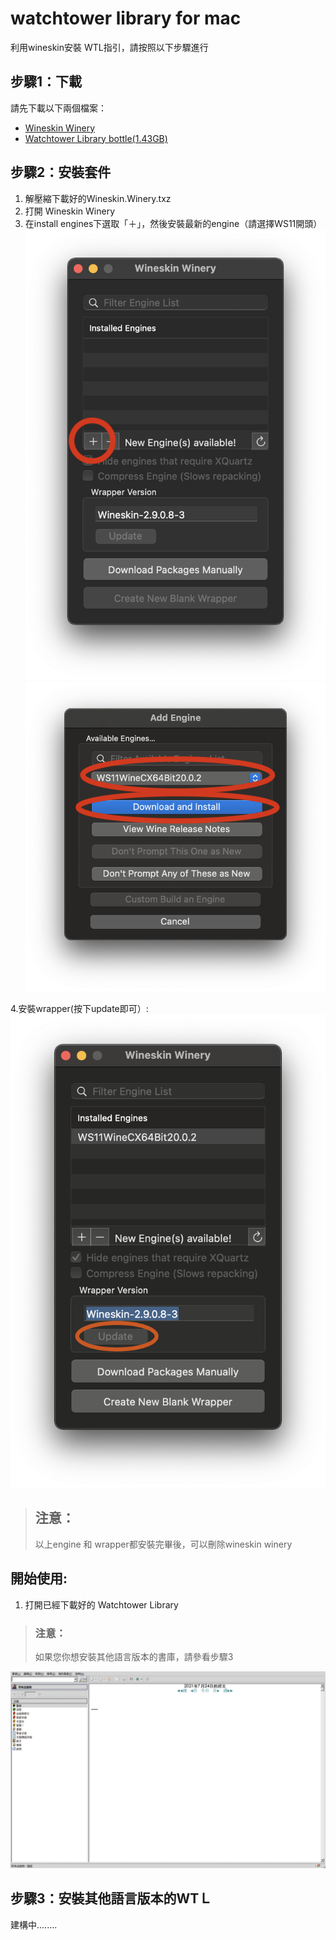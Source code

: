 # watchtower library for mac
利用wineskin安裝 WTL指引，請按照以下步驟進行
## 步驟1：下載
請先下載以下兩個檔案：
- [Wineskin Winery](https://github.com/Gcenx/WineskinServer/releases/download/V1.8.4.2/Wineskin.Winery.txz)  
- [Watchtower Library bottle(1.43GB)](https://mega.nz/file/R4l23R4a#ieJjC_plxSfG0Ax0VE_k7MeYdaujcFG1rJm-oqEHdbo)  
## 步驟2：安裝套件
  1. 解壓縮下載好的Wineskin.Winery.txz
  2. 打開 Wineskin Winery
  3. 在install engines下選取「＋」，然後安裝最新的engine（請選擇WS11開頭）
  ![image](https://github.com/xellosiris/watchtower-library-for-mac/blob/b0582db0bcf3a3d643b86eff76ddfd7923e6f460/wineskin.png)
  ![image](https://github.com/xellosiris/watchtower-library-for-mac/blob/b0582db0bcf3a3d643b86eff76ddfd7923e6f460/engine%20install.png)
    
  4.安裝wrapper(按下update即可）:
   ![image](https://github.com/xellosiris/watchtower-library-for-mac/blob/9df9a63df8893d83d10520f1aa108fcbaa59fd1f/wrapper.png)
  > ## 注意：
  > 以上engine 和 wrapper都安裝完畢後，可以刪除wineskin winery
## 開始使用:
  1. 打開已經下載好的 Watchtower Library
  >
  >  ### 注意：
  > 如果您你想安裝其他語言版本的書庫，請參看步驟3  
  > 
  ![image](https://github.com/xellosiris/watchtower-library-for-mac/blob/fe49b196c6ff2b52a7f4405b65935d6b7b55c285/watchtower%20library.png)

 
## 步驟3：安裝其他語言版本的WTＬ
建構中........
